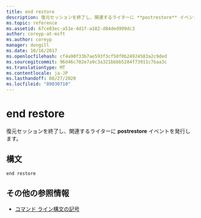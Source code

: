 ```yaml
---
title: end restore
description: 復元セッションを終了し、関連するライターに **postrestore** イベントを発行する、restore コマンドの参照記事です。
ms.topic: reference
ms.assetid: 67ce83ec-a51e-4d1f-a182-d84ded999dc3
author: coreyp-at-msft
ms.author: coreyp
manager: dongill
ms.date: 10/16/2017
ms.openlocfilehash: cf4a90f33b7ae593f3cf50f0b24924583a2c9ded
ms.sourcegitcommit: 96d46c702e7a9c3a321bbbb5284f73911c7baa3c
ms.translationtype: MT
ms.contentlocale: ja-JP
ms.lasthandoff: 08/27/2020
ms.locfileid: "89030710"
---
```

# <a name="end-restore"></a>end restore

復元セッションを終了し、関連するライターに **postrestore** イベントを発行します。

## <a name="syntax"></a>構文

```
end restore
```

## <a name="additional-references"></a>その他の参照情報

- [コマンド ライン構文の記号](command-line-syntax-key.md)